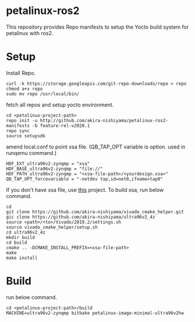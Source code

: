 # petalinux-ros2
This repository provides Repo manifests to setup the Yocto build system for petalinux with ros2.

# Setup
Install Repo.

```{class="prettyprint lang-sh"}
curl -k https://storage.googleapis.com/git-repo-downloads/repo > repo
chmod a+x repo
sudo mv repo /usr/local/bin/
```

fetch all repos and setup yocto environment.

```{class="prettyprint lang-sh"}
cd <petalinux-project-path>
repo init -u http://github.com/akira-nishiyama/petalinux-ros2-manifests -b feature-rel-v2020.1
repo sync
source setupsdk
```

amend local.conf to point xsa file.
(QB_TAP_OPT variable is option. used in runqemu command.)

```{class="prettyprint lang-none"}
HDF_EXT_ultra96v2-zynqmp = "xsa"
HDF_BASE_ultra96v2-zynqmp = "file://"
HDF_PATH_ultra96v2-zynqmp = "<xsa-file-path>/<yourdesign.xsa>"
QB_TAP_OPT_forcevariable = "-netdev tap,id=net0,ifname=tap0"
```

If you don't have xsa file, use [this](https://github.com/akira-nishiyama/ultra96v2_4z) project.
To build xsa, run below command.

```{class="prettyprint lang-sh"}
cd
git clone https://github.com/akira-nishiyama/vivado_cmake_helper.git
gic clone https://github.com/akira-nishiyama/ultra96v2_4z
source <path>/<to>/Vivado/2019.2/settings.sh
source vivado_cmake_helper/setup.sh
cd ultra96v2_4z
mkdir build
cd build
cmake .. -DCMAKE_INSTALL_PREFIX=<xsa-file-path>
make
make install
```

# Build

run below command.
```{class="prettyprint lang-sh"}
cd <petalinux-project-path>/build
MACHINE=ultra96v2-zynqmp bitbake petalinux-image-minimal-ultra96v2hw
```
